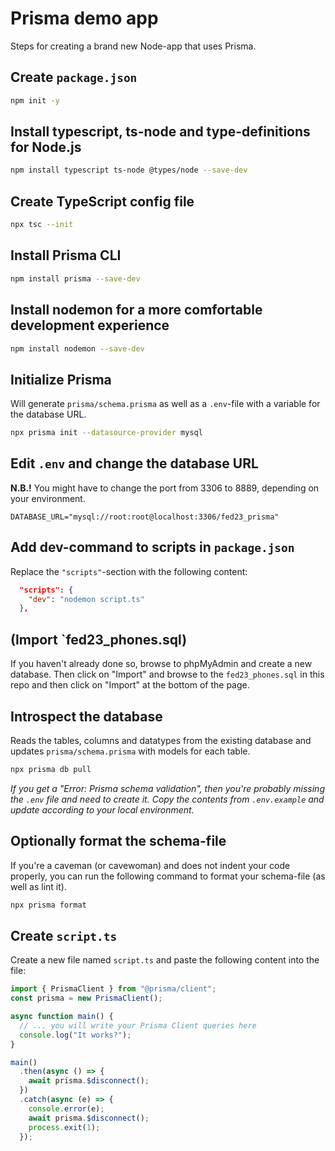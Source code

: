 # Prisma demo app

Steps for creating a brand new Node-app that uses Prisma.

## Create `package.json`

```bash
npm init -y
```

## Install typescript, ts-node and type-definitions for Node.js

```bash
npm install typescript ts-node @types/node --save-dev
```

## Create TypeScript config file

```bash
npx tsc --init
```

## Install Prisma CLI

```bash
npm install prisma --save-dev
```

## Install nodemon for a more comfortable development experience

```bash
npm install nodemon --save-dev
```

## Initialize Prisma

Will generate `prisma/schema.prisma` as well as a `.env`-file with a variable
for the database URL.

```bash
npx prisma init --datasource-provider mysql
```

## Edit `.env` and change the database URL

**N.B.!** You might have to change the port from 3306 to 8889, depending on
your environment.

```env
DATABASE_URL="mysql://root:root@localhost:3306/fed23_prisma"
```

## Add dev-command to scripts in `package.json`

Replace the `"scripts"`-section with the following content:

```json
  "scripts": {
    "dev": "nodemon script.ts"
  },
```

## (Import `fed23_phones.sql)

If you haven't already done so, browse to phpMyAdmin and create a new database.
Then click on "Import" and browse to the `fed23_phones.sql` in this repo and
then click on "Import" at the bottom of the page.

## Introspect the database

Reads the tables, columns and datatypes from the existing database and updates
`prisma/schema.prisma` with models for each table.

```bash
npx prisma db pull
```

_If you get a "Error: Prisma schema validation", then you're probably missing
the `.env` file and need to create it. Copy the contents from `.env.example`
and update according to your local environment._

## Optionally format the schema-file

If you're a caveman (or cavewoman) and does not indent your code properly, you
can run the following command to format your schema-file (as well as lint it).

```bash
npx prisma format
```

## Create `script.ts`

Create a new file named `script.ts` and paste the following content into the file:

```ts
import { PrismaClient } from "@prisma/client";
const prisma = new PrismaClient();

async function main() {
  // ... you will write your Prisma Client queries here
  console.log("It works?");
}

main()
  .then(async () => {
    await prisma.$disconnect();
  })
  .catch(async (e) => {
    console.error(e);
    await prisma.$disconnect();
    process.exit(1);
  });
```

